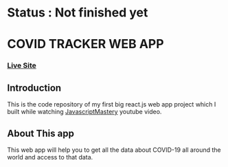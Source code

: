 # Status : Not finished yet

# COVID TRACKER WEB APP

### [Live Site]()

## Introduction

This is the code repository of my first big react.js web app project which I built while watching [JavascriptMastery](https://www.youtube.com/c/JavaScriptMastery) youtube video.

## About This app

This web app will help you to get all the data about COVID-19 all around the world and access to that data.
